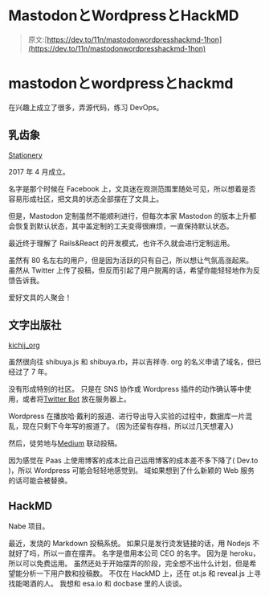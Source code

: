 # MastodonとWordpressとHackMD

> 原文:[https://dev.to/11n/mastodonwordpresshackmd-1hon](https://dev.to/11n/mastodonwordpresshackmd-1hon)

# mastodonとwordpressとhackmd

在兴趣上成立了很多，弄源代码，练习 DevOps。

## 乳齿象

[Stationery](https://co-mastdn.ga)

2017 年 4 月成立。

名字是那个时候在 Facebook 上，文具迷在观测范围里随处可见，所以想着是否容易形成社区，把文具的状态全部摆在了文具上。

但是，Mastodon 定制虽然不能顺利进行，但每次本家 Mastodon 的版本上升都会恢复到默认状态，其中盖定制的工夫变得很麻烦，一直保持默认状态。

最近终于理解了 Rails&React 的开发模式，也许不久就会进行定制运用。

虽然有 80 名左右的用户，但是因为活跃的只有自己，所以想让气氛高涨起来。
虽然从 Twitter 上传了投稿，但反而引起了用户脱离的话，希望你能轻轻地作为反馈告诉我。

爱好文具的人聚会！

## 文字出版社

[kichij_org](https://www.kichij.org)

虽然很向往 shibuya.js 和 shibuya.rb，并以吉祥寺. org 的名义申请了域名，但已经过了 7 年。

没有形成特别的社区。 只是在 SNS 协作或 Wordpress 插件的动作确认等中使用，或者将[Twitter Bot](https://twitter.com/fukkhd) 放在服务器上。

Wordpress 在播放哈·戴利的报道、进行导出导入实验的过程中，数据库一片混乱，现在只剩下今年写的报道了。 (因为还留有存档，所以过几天想灌入)

然后，徒劳地与[Medium](https://medium.com/@kentafujiwara) 联动投稿。

因为感觉在 Paas 上使用博客的成本比自己运用博客的成本差不多下降了( Dev.to )，所以 Wordpress 可能会轻轻地感觉到。 域如果想到了什么新颖的 Web 服务的话可能会被替换。

## HackMD

Nabe 项目。

最近，发烧的 Markdown 投稿系统。 如果只是发行烫发链接的话，用 Nodejs 不就好了吗，所以一直在摆弄。 名字是借用本公司 CEO 的名字。 因为是 heroku，所以可以免费运用。
虽然还处于开始摆弄的阶段，完全想不出什么计划，但是希望能分析一下用户数和投稿数。 不仅在 HackMD 上，还在 ot.js 和 reveal.js 上寻找能喝酒的人。
我想和 esa.io 和 docbase 里的人谈谈。
